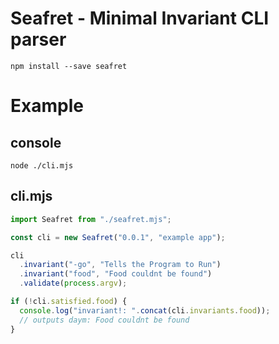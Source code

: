 # Seafret - Minimal Invariant CLI parser

`npm install --save seafret`

# Example

## console
```console
node ./cli.mjs
```

## cli.mjs
```js
import Seafret from "./seafret.mjs";

const cli = new Seafret("0.0.1", "example app");

cli
  .invariant("-go", "Tells the Program to Run")
  .invariant("food", "Food couldnt be found")
  .validate(process.argv);

if (!cli.satisfied.food) {
  console.log("invariant!: ".concat(cli.invariants.food));
  // outputs daym: Food couldnt be found
}
```
